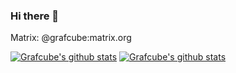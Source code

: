 ### Hi there 👋

Matrix: @grafcube:matrix.org

[![Grafcube's github stats](https://github-readme-stats-grafcube.vercel.app/api?username=Grafcube&show_icons=true&theme=catppuccin_mocha&include_all_commits=true&count_private=true)](https://github.com/anuraghazra/github-readme-stats#gh-dark-mode-only)
[![Grafcube's github stats](https://github-readme-stats-grafcube.vercel.app/api?username=Grafcube&show_icons=true&theme=catppuccin_latte&include_all_commits=true&count_private=true)](https://github.com/anuraghazra/github-readme-stats#gh-light-mode-only)
